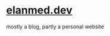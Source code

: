 # [elanmed.dev](https://elanmed.dev)

mostly a blog, partly a personal website

<!--
todo:
- migrate html to image
- feature gate utils
- prisma
- github oauth
- zero downtime deploys
-->

